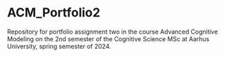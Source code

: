 # ACM_Portfolio2
Repository for portfolio assignment two in the course Advanced Cognitive Modeling on the 2nd semester of the Cognitive Science MSc at Aarhus University, spring semester of 2024.
